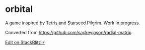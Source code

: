 # orbital

A game inspired by Tetris and Starseed Pilgrim. Work in progress.

Converted from https://github.com/sackeyjason/radial-matrix.

[Edit on StackBlitz ⚡️](https://stackblitz.com/edit/orbital)
